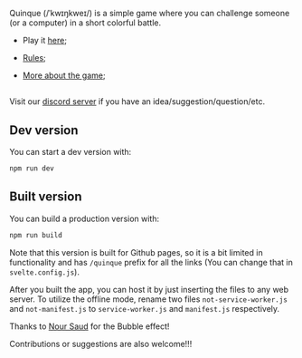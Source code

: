 Quinque (/ˈkwɪŋkweɪ/) is a simple game where you can challenge someone (or a computer) in a short colorful battle.

- Play it [here](https://pikil.github.io/quinque);

- [Rules](https://pikil.github.io/quinque/page/rules);

- [More about the game](https://pikil.github.io/quinque/page/about);


##
Visit our [discord server](https://discord.com/channels/1205689011583066143) if you have an idea/suggestion/question/etc.


## Dev version

You can start a dev version with:

```bash
npm run dev
```

## Built version

You can build a production version with:

```bash
npm run build
```

Note that this version is built for Github pages, so it is a bit limited in functionality and has `/quinque` prefix for all the links (You can change that in `svelte.config.js`).

After you built the app, you can host it by just inserting the files to any web server. To utilize the offline mode, rename two files `not-service-worker.js` and `not-manifest.js` to `service-worker.js` and `manifest.js` respectively.

Thanks to [Nour Saud](https://codepen.io/nourabusoud/pen/ypZzMMs) for the Bubble effect!

Contributions or suggestions are also welcome!!!
